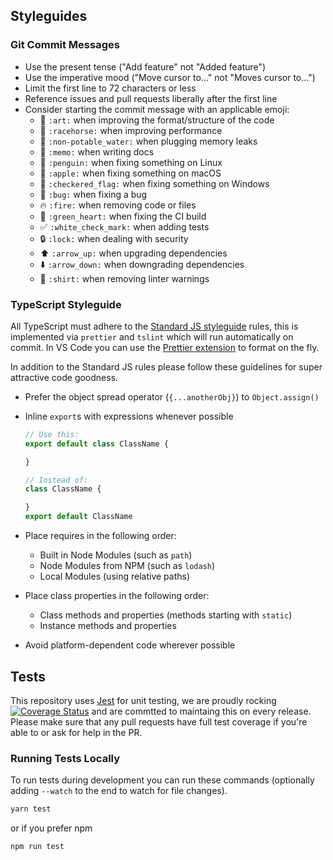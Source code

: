 ## Styleguides

### Git Commit Messages

- Use the present tense ("Add feature" not "Added feature")
- Use the imperative mood ("Move cursor to..." not "Moves cursor to...")
- Limit the first line to 72 characters or less
- Reference issues and pull requests liberally after the first line
- Consider starting the commit message with an applicable emoji:
  - :art: `:art:` when improving the format/structure of the code
  - :racehorse: `:racehorse:` when improving performance
  - :non-potable_water: `:non-potable_water:` when plugging memory leaks
  - :memo: `:memo:` when writing docs
  - :penguin: `:penguin:` when fixing something on Linux
  - :apple: `:apple:` when fixing something on macOS
  - :checkered_flag: `:checkered_flag:` when fixing something on Windows
  - :bug: `:bug:` when fixing a bug
  - :fire: `:fire:` when removing code or files
  - :green_heart: `:green_heart:` when fixing the CI build
  - :white_check_mark: `:white_check_mark:` when adding tests
  - :lock: `:lock:` when dealing with security
  - :arrow_up: `:arrow_up:` when upgrading dependencies
  - :arrow_down: `:arrow_down:` when downgrading dependencies
  - :shirt: `:shirt:` when removing linter warnings

### TypeScript Styleguide

All TypeScript must adhere to the [Standard JS styleguide](https://standardjs.com/) rules, this is implemented via `prettier` and `tslint` which will run automatically on commit. In VS Code you can use the [Prettier extension](https://marketplace.visualstudio.com/items?itemName=esbenp.prettier-vscode) to format on the fly.

In addition to the Standard JS rules please follow these guidelines for super attractive code goodness.

- Prefer the object spread operator (`{...anotherObj}`) to `Object.assign()`
- Inline `export`s with expressions whenever possible

  ```js
  // Use this:
  export default class ClassName {

  }

  // Instead of:
  class ClassName {

  }
  export default ClassName
  ```

- Place requires in the following order:

  - Built in Node Modules (such as `path`)
  - Node Modules from NPM (such as `lodash`)
  - Local Modules (using relative paths)

- Place class properties in the following order:

  - Class methods and properties (methods starting with `static`)
  - Instance methods and properties

- Avoid platform-dependent code wherever possible

## Tests

This repository uses [Jest](https://jestjs.io/en/) for unit testing, we are proudly rocking [![Coverage Status](https://coveralls.io/repos/github/cahilfoley/utils/badge.svg?branch=master)](https://coveralls.io/github/cahilfoley/utils?branch=master) and are commtted to maintaing this on every release. Please make sure that any pull requests have full test coverage if you're able to or ask for help in the PR.

### Running Tests Locally

To run tests during development you can run these commands (optionally adding `--watch` to the end to watch for file changes).

```bash
yarn test
```

or if you prefer npm

```bash
npm run test
```
